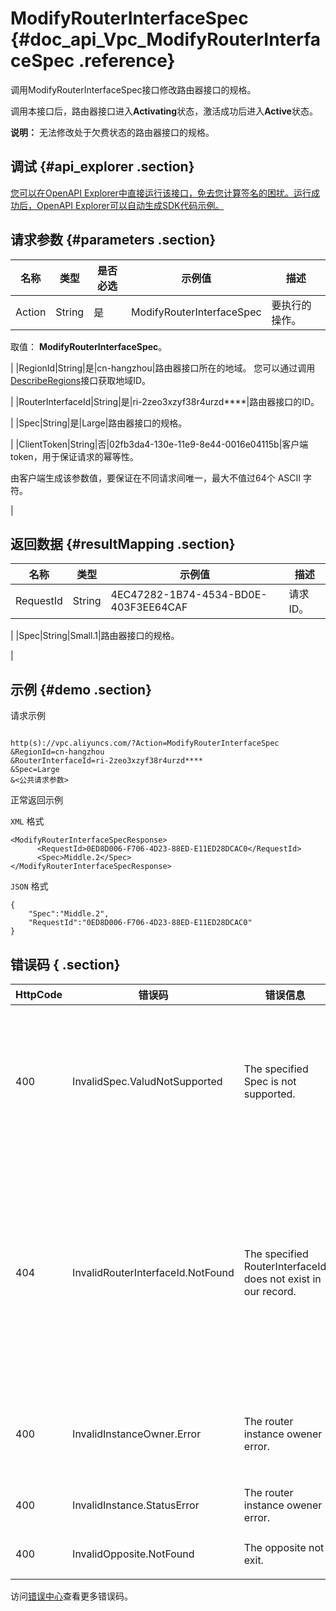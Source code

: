 # ModifyRouterInterfaceSpec {#doc_api_Vpc_ModifyRouterInterfaceSpec .reference}

调用ModifyRouterInterfaceSpec接口修改路由器接口的规格。

调用本接口后，路由器接口进入**Activating**状态，激活成功后进入**Active**状态。

**说明：** 无法修改处于欠费状态的路由器接口的规格。

## 调试 {#api_explorer .section}

[您可以在OpenAPI Explorer中直接运行该接口，免去您计算签名的困扰。运行成功后，OpenAPI Explorer可以自动生成SDK代码示例。](https://api.aliyun.com/#product=Vpc&api=ModifyRouterInterfaceSpec&type=RPC&version=2016-04-28)

## 请求参数 {#parameters .section}

|名称|类型|是否必选|示例值|描述|
|--|--|----|---|--|
|Action|String|是|ModifyRouterInterfaceSpec|要执行的操作。

 取值： **ModifyRouterInterfaceSpec**。

 |
|RegionId|String|是|cn-hangzhou|路由器接口所在的地域。 您可以通过调用[DescribeRegions](~~36063~~)接口获取地域ID。

 |
|RouterInterfaceId|String|是|ri-2zeo3xzyf38r4urzd\*\*\*\*|路由器接口的ID。

 |
|Spec|String|是|Large|路由器接口的规格。

 |
|ClientToken|String|否|02fb3da4-130e-11e9-8e44-0016e04115b|客户端token，用于保证请求的幂等性。

 由客户端生成该参数值，要保证在不同请求间唯一，最大不值过64个 ASCII 字符。

 |

## 返回数据 {#resultMapping .section}

|名称|类型|示例值|描述|
|--|--|---|--|
|RequestId|String|4EC47282-1B74-4534-BD0E-403F3EE64CAF|请求ID。

 |
|Spec|String|Small.1|路由器接口的规格。

 |

## 示例 {#demo .section}

请求示例

``` {#request_demo}

http(s)://vpc.aliyuncs.com/?Action=ModifyRouterInterfaceSpec
&RegionId=cn-hangzhou
&RouterInterfaceId=ri-2zeo3xzyf38r4urzd****
&Spec=Large
&<公共请求参数>

```

正常返回示例

`XML` 格式

``` {#xml_return_success_demo}
<ModifyRouterInterfaceSpecResponse>
      <RequestId>0ED8D006-F706-4D23-88ED-E11ED28DCAC0</RequestId>
      <Spec>Middle.2</Spec>
</ModifyRouterInterfaceSpecResponse>
```

`JSON` 格式

``` {#json_return_success_demo}
{
	"Spec":"Middle.2",
	"RequestId":"0ED8D006-F706-4D23-88ED-E11ED28DCAC0"
}
```

## 错误码 { .section}

|HttpCode|错误码|错误信息|描述|
|--------|---|----|--|
|400|InvalidSpec.ValudNotSupported|The specified Spec is not supported.|该规格不支持该操作，请您更换规格后重试。|
|404|InvalidRouterInterfaceId.NotFound|The specified RouterInterfaceId does not exist in our record.|指定的路由器接口不存在，请您检查填写的路由器接口是否正确。|
|400|InvalidInstanceOwner.Error|The router instance owener error.|路由器不属于您的账号。|
|400|InvalidInstance.StatusError|The router instance owener error.|实例状态错误|
|400|InvalidOpposite.NotFound|The opposite not exit.|对端不存在。|

访问[错误中心](https://error-center.alibabacloud.com/status/product/Vpc)查看更多错误码。

